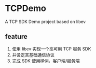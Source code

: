 # TCPDemo

A TCP SDK Demo project based on libev

## feature

1. 使用 libev 实现一个高可用 TCP 服务 SDK
2. 并设定其基础通信协议
3. 完成 SDK 使用样例，客户端/服务端
